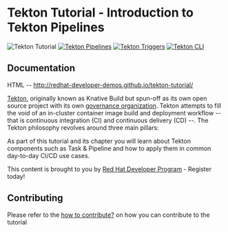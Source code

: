 # Tekton Tutorial - Introduction to Tekton Pipelines

![Tekton Tutorial](https://github.com/redhat-developer-demos/tekton-tutorial/workflows/Tekton%20Tutorial/badge.svg)
[![Tekton Pipelines](https://img.shields.io/badge/Tekton%20Pipelines-v0.11.3-blue)](https://tekton.dev)
[![Tekton Triggers](https://img.shields.io/badge/Tekton%20Triggers-v0.4.0-blue)](https://github.com/tektoncd/triggers)
[![Tekton CLI](https://img.shields.io/badge/Tekton%20CLI-v0.11.0-blue)](https://github.com/tektoncd/cli)

## Documentation

HTML -- http://redhat-developer-demos.github.io/tekton-tutorial/

[Tekton](https://github.com/tektoncd/pipeline), originally known as Knative Build but spun-off as its own open source project with its own [governance organization](https://cd.foundation/). Tekton attempts to fill the void of an in-cluster container image build and deployment workflow -- that is continuous integration (CI) and continuous delivery (CD) --. The Tekton philosophy revolves around three main pillars:

As part of this tutorial and its chapter you will learn about Tekton components such as Task & Pipeline and how to apply them in common day-to-day CI/CD use cases.

This content is brought to you by [Red Hat Developer Program](http://developers.redhat.com) - Register today!

## Contributing

Please refer to the [how to contribute?](./CONTRIBUTING.md) on how you can contribute to the tutorial
